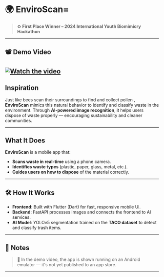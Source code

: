 # 🌍 EnviroScan=

> ♻️ **First Place Winner – 2024 International Youth Biomimicry Hackathon**

---

## 📽️ Demo Video

[![Watch the video](https://img.youtube.com/vi/zqg7caMz9OA/maxresdefault.jpg)](https://youtu.be/zqg7caMz9OA)
---

##  Inspiration

Just like bees scan their surroundings to find and collect pollen , **EnviroScan** mimics this natural behavior to identify and classify waste in the environment. Through **AI-powered image recognition**, it helps users dispose of waste properly — encouraging sustainability and cleaner communities.

---

##  What It Does

**EnviroScan** is a mobile app that:
-  **Scans waste in real-time** using a phone camera.
-  **Identifies waste types** (plastic, paper, glass, metal, etc.).
-  **Guides users on how to dispose** of the material correctly.

---

## 🛠️ How It Works

- **Frontend**: Built with Flutter (Dart) for fast, responsive mobile UI.
- **Backend**: FastAPI processes images and connects the frontend to AI services.
- **AI Model**: YOLOv5 segmentation trained on the **TACO dataset** to detect and classify trash items.

---

## 📝 Notes

> 📱 In the demo video, the app is shown running on an Android emulator — it's not yet published to an app store.

---
